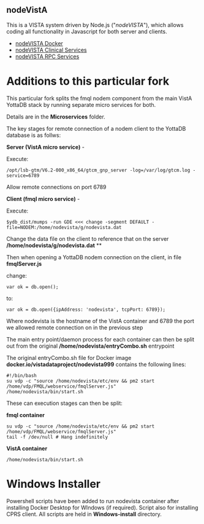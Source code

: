 ## nodeVistA

This is a VISTA system driven by Node.js ("_nodeVISTA_"), which allows coding all functionality in Javascript for both server and clients.


* [nodeVISTA Docker](https://github.com/CloudVistA/nodevista/tree/main/setupDocker#docker-for-nodevista)
* [nodeVISTA Clinical Services](https://github.com/cloudvista/nodevista/tree/master/clinicalService#clinical-rest-service)
* [nodeVISTA RPC Services](https://github.com/cloudvista/nodevista/tree/master/rpcServer#rpc-server)

# Additions to this particular fork

This particular fork splits the fmql nodem component from the main VistA YottaDB stack by running separate micro services for both.

Details are in the **Microservices** folder.

The key stages for remote connection of a nodem client to the YottaDB database is as follws:

**Server (VistA micro service)** - 

Execute:
   
    /opt/lsb-gtm/V6.2-000_x86_64/gtcm_gnp_server -log=/var/log/gtcm.log -service=6789
    
Allow remote connections on port 6789

**Client (fmql micro service)** -

Execute:

    $ydb_dist/mumps -run GDE <<< change -segment DEFAULT -file=NODEM:/home/nodevista/g/nodevista.dat
    
Change the data file on the client to reference that on the server **/home/nodevista/g/nodevista.dat**
**

Then when opening a YottaDB nodem connection on the client, in file **fmqlServer.js**

change:

    var ok = db.open();
    
to:

    var ok = db.open({ipAddress: 'nodevista', tcpPort: 6789});
    
Where nodevista is the hostname of the VistA container and 6789 the port we allowed remote connection on in the previous step

The main entry point/daemon process for each container can then be split out from the original **/home/nodevista/entryCombo.sh** entrypoint

The original entryCombo.sh file for Docker image **docker.io/vistadataproject/nodevista999** contains the following lines:

    #!/bin/bash
    su vdp -c "source /home/nodevista/etc/env && pm2 start /home/vdp/FMQL/webservice/fmqlServer.js"
    /home/nodevista/bin/start.sh

These can execution stages can then be split:

**fmql container**

    su vdp -c "source /home/nodevista/etc/env && pm2 start /home/vdp/FMQL/webservice/fmqlServer.js"
    tail -f /dev/null # Hang indefinitely
    
**VistA container**

    /home/nodevista/bin/start.sh
    
# Windows Installer

Powershell scripts have been added to run nodevista container after installing Docker Desktop for WIndows (if required). Script also for installing CPRS client. All scripts are held in **Windows-install** directory.
 

